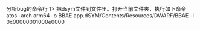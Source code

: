  分析bug的命令行
 1> 把dsym文件到文件里。打开当前文件夹，执行如下命令
atos -arch arm64 -o BBAE.app.dSYM/Contents/Resources/DWARF/BBAE -l 
0x00000001000e0000
